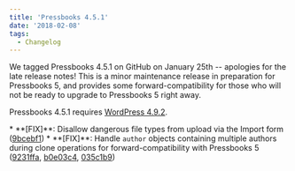 ```yaml
---
title: 'Pressbooks 4.5.1'
date: '2018-02-08'
tags:
  - Changelog
---
```


We tagged Pressbooks 4.5.1 on GitHub on January 25th -- apologies for the late release
notes! This is a minor maintenance release in preparation for Pressbooks 5, and provides
some forward-compatibility for those who will not be ready to upgrade to Pressbooks 5
right away.

Pressbooks 4.5.1 requires
[WordPress 4.9.2](https://wordpress.org/news/2018/01/wordpress-4-9-2-security-and-maintenance-release/).

\* \*\*[FIX]\*\*: Disallow dangerous file types from upload via the Import form
([9bcebf1](https://github.com/pressbooks/pressbooks/commit/9bcebf10459fa17722c68eb7edf03b78b6f04d59)) \*
\*\*[FIX]\*\*: Handle `author` objects containing multiple authors during clone operations
for forward-compatibility with Pressbooks 5
([9231ffa](https://github.com/pressbooks/pressbooks/commit/9231ffa4a9716ae6e98dab710e7d451d2bc12794),
[b0e03c4](https://github.com/pressbooks/pressbooks/commit/b0e03c4924af77ae265c165c43e74474f07fecae),
[035c1b9](https://github.com/pressbooks/pressbooks/commit/035c1b9e395e20d14715a8ae04ca6b9de181eabc))
